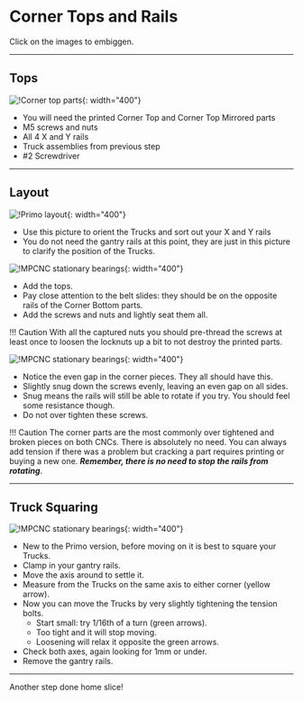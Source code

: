 # Corner Tops and Rails

Click on the images to embiggen.

___

## Tops
![!Corner top parts](https://www.v1engineering.com/wp-content/uploads/2020/06/TopParts-scaled.jpg){: width="400"}

* You will need the printed Corner Top and Corner Top Mirrored parts
* M5 screws and nuts
* All 4 X and Y rails
* Truck assemblies from previous step
* \#2 Screwdriver

___

## Layout
![!Primo layout](https://www.v1engineering.com/wp-content/uploads/2020/06/XYDiagram-scaled.jpg){: width="400"}

* Use this picture to orient the Trucks and sort out your X and Y rails
* You do not need the gantry rails at this point, they are just in this picture to clarify the position of the Trucks.

![!MPCNC stationary bearings](https://www.v1engineering.com/wp-content/uploads/2020/06/Rails-scaled.jpg){: width="400"}

* Add the tops.
* Pay close attention to the belt slides: they should be on the opposite rails of the Corner Bottom parts.
* Add the screws and nuts and lightly seat them all. 

!!! Caution
    With all the captured nuts you should pre-thread the screws at least once to loosen the locknuts up a bit to not destroy the printed parts.


![!MPCNC stationary bearings](https://www.v1engineering.com/wp-content/uploads/2020/06/Gap-scaled.jpg){: width="400"}

* Notice the even gap in the corner pieces. They all should have this.
* Slightly snug down the screws evenly, leaving an even gap on all sides. 
* Snug means the rails will still be able to rotate if you try. You should feel some resistance though.
* Do not over tighten these screws.

!!! Caution
    The corner parts are the most commonly over tightened and broken pieces on both CNCs. There is absolutely no need. You can always add tension if there was a problem but cracking a part requires printing or buying a new one. ***Remember, there is no need to stop the rails from rotating***. 

___

## Truck Squaring
![!MPCNC stationary bearings](https://www.v1engineering.com/wp-content/uploads/2020/06/Truck-squaring.png){: width="400"}

* New to the Primo version, before moving on it is best to square your Trucks.
* Clamp in your gantry rails.
* Move the axis around to settle it.
* Measure from the Trucks on the same axis to either corner (yellow arrow).
* Now you can move the Trucks by very slightly tightening the tension bolts. 
    * Start small: try 1/16th of a turn (green arrows).
    * Too tight and it will stop moving.
    * Loosening will relax it opposite the green arrows.
* Check both axes, again looking for 1mm or under.
* Remove the gantry rails.

___
Another step done home slice!
